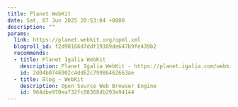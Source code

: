 ```yaml
---
title: Planet WebKit
date: Sat, 07 Jun 2025 20:53:04 +0000
description: ""
params:
  link: https://planet.webkit.org/opml.xml
  blogroll_id: f2d90166d7ddf19389de647b9fe439b2
  recommends:
  - title: Planet Igalia WebKit
    description: Planet Igalia WebKit - https://planet.igalia.com/webkit
    id: 2d04b0746902c4dd62c79986462663ae
  - title: Blog – WebKit
    description: Open Source Web Browser Engine
    id: 964dbe970ea732fc08368db293e94144
---
```

